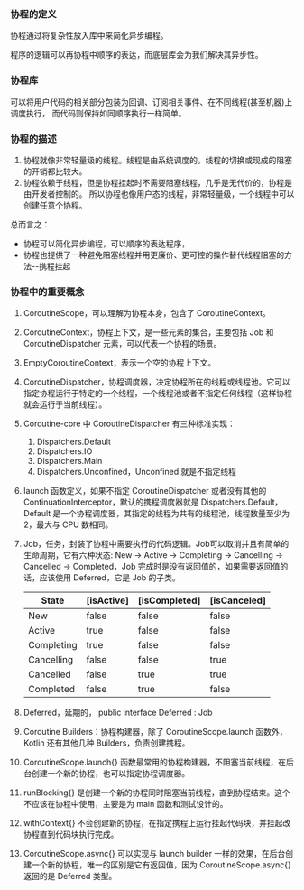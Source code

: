 ### 协程的定义
协程通过将复杂性放入库中来简化异步编程。

程序的逻辑可以再协程中顺序的表达，而底层库会为我们解决其异步性。

### 协程库
可以将用户代码的相关部分包装为回调、订阅相关事件、在不同线程(甚至机器)上调度执行，
而代码则保持如同顺序执行一样简单。

### 协程的描述
1. 协程就像非常轻量级的线程。线程是由系统调度的。线程的切换或现成的阻塞的开销都比较大。
2. 协程依赖于线程，但是协程挂起时不需要阻塞线程，几乎是无代价的，协程是由开发者控制的。
所以协程也像用户态的线程，非常轻量级，一个线程中可以创建任意个协程。

总而言之： 
- 协程可以简化异步编程，可以顺序的表达程序，
- 协程也提供了一种避免阻塞线程并用更廉价、更可控的操作替代线程阻塞的方法--携程挂起

### 协程中的重要概念
1. CoroutineScope，可以理解为协程本身，包含了 CoroutineContext。
2. CoroutineContext，协程上下文，是一些元素的集合，主要包括 Job 和 CoroutineDispatcher 元素，可以代表一个协程的场景。
3. EmptyCoroutineContext，表示一个空的协程上下文。
4. CoroutineDispatcher，协程调度器，决定协程所在的线程或线程池。它可以指定协程运行于特定的一个线程，一个线程池或者不指定任何线程（这样协程就会运行于当前线程）。
5. Coroutine-core 中 CoroutineDispatcher 有三种标准实现：
    1. Dispatchers.Default
    2. Dispatchers.IO
    3. Dispatchers.Main
    4. Dispatchers.Unconfined，Unconfined 就是不指定线程
6. launch 函数定义，如果不指定 CoroutineDispatcher 或者没有其他的 ContinuationInterceptor，默认的携程调度器就是 Dispatchers.Default，Default 是一个协程调度器，其指定的线程为共有的线程池，线程数量至少为 2，最大与 CPU 数相同。
7. Job，任务，封装了协程中需要执行的代码逻辑。Job可以取消并且有简单的生命周期，它有六种状态: New -> Active -> Completing -> Cancelling -> Cancelled -> Completed，Job 完成时是没有返回值的，如果需要返回值的话，应该使用 Deferred，它是 Job 的子类。

   |State|[isActive]|[isCompleted]|[isCanceled]|
   |----|----|----|----|
   |New|false|false|false|
   |Active|true|false|false|
   |Completing|true|false|false|
   |Cancelling|false|false|true|
   |Cancelled|false|true|true|
   |Completed|false|true|false|

8. Deferred，延期的， public interface Deferred<out T> : Job
9. Coroutine Builders：协程构建器，除了 CoroutineScope.launch 函数外，Kotlin 还有其他几种 Builders，负责创建携程。
10. CoroutineScope.launch{} 函数最常用的协程构建器，不阻塞当前线程，在后台创建一个新的协程，也可以指定协程调度器。
11. runBlocking{} 是创建一个新的协程同时阻塞当前线程，直到协程结束。这个不应该在协程中使用，主要是为 main 函数和测试设计的。
12. withContext{} 不会创建新的协程，在指定携程上运行挂起代码块，并挂起改协程直到代码块执行完成。 
13. CoroutineScope.async{} 可以实现与 launch builder 一样的效果，在后台创建一个新的协程，唯一的区别是它有返回值，因为 CoroutineScope.async{} 返回的是 Deferred 类型。